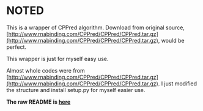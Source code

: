 # NOTED
This is a wrapper of CPPred algorithm. Download from original source, [http://www.rnabinding.com/CPPred/CPPred/CPPred.tar.gz](http://www.rnabinding.com/CPPred/CPPred/CPPred.tar.gz), would be perfect.

This wrapper is just for myself easy use.

Almost whole codes were from [http://www.rnabinding.com/CPPred/CPPred/CPPred.tar.gz](http://www.rnabinding.com/CPPred/CPPred/CPPred.tar.gz). I just modified the structure and install setup.py for myself easier use.


**The raw README is [here](./README)**